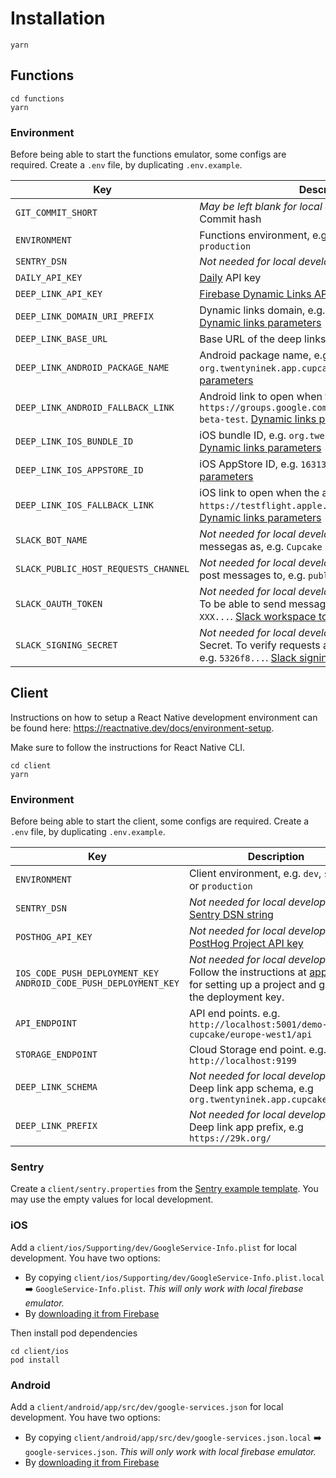 # Installation

```
yarn
```

## Functions

```
cd functions
yarn
```

### Environment

Before being able to start the functions emulator, some configs are required.
Create a `.env` file, by duplicating `.env.example`.

| Key                                  | Description                                                                                                                                                                                                                            |
| ------------------------------------ | -------------------------------------------------------------------------------------------------------------------------------------------------------------------------------------------------------------------------------------- |
| `GIT_COMMIT_SHORT`                   | _May be left blank for local development_. Current GIT Commit hash                                                                                                                                                                     |
| `ENVIRONMENT`                        | Functions environment, e.g. `dev`, `staging` or `production`                                                                                                                                                                           |
| `SENTRY_DSN`                         | _Not needed for local development_. [Sentry DSN string](https://docs.sentry.io/product/sentry-basics/dsn-explainer/)                                                                                                                   |
| `DAILY_API_KEY`                      | [Daily](https://www.daily.co/) API key                                                                                                                                                                                                 |
| `DEEP_LINK_API_KEY`                  | [Firebase Dynamic Links API key](https://firebase.google.com/docs/dynamic-links/rest#before_you_begin)                                                                                                                                 |
| `DEEP_LINK_DOMAIN_URI_PREFIX`        | Dynamic links domain, e.g. `dev.app.cupcake.29k.org`. [Dynamic links parameters](https://firebase.google.com/docs/reference/dynamic-links/link-shortener#parameters)                                                                   |
| `DEEP_LINK_BASE_URL`                 | Base URL of the deep links, e.g. `https://29k.org`.                                                                                                                                                                                    |
| `DEEP_LINK_ANDROID_PACKAGE_NAME`     | Android package name, e.g. `org.twentyninek.app.cupcake.dev`. [Dynamic links parameters](https://firebase.google.com/docs/reference/dynamic-links/link-shortener#parameters)                                                           |
| `DEEP_LINK_ANDROID_FALLBACK_LINK`    | Android link to open when the app isn't installed., e.g. `https://groups.google.com/u/1/a/29k.org/g/android-beta-test`. [Dynamic links parameters](https://firebase.google.com/docs/reference/dynamic-links/link-shortener#parameters) |
| `DEEP_LINK_IOS_BUNDLE_ID`            | iOS bundle ID, e.g. `org.twentyninek.app.cupcake.dev`. [Dynamic links parameters](https://firebase.google.com/docs/reference/dynamic-links/link-shortener#parameters)                                                                  |
| `DEEP_LINK_IOS_APPSTORE_ID`          | iOS AppStore ID, e.g. `1631342681`. [Dynamic links parameters](https://firebase.google.com/docs/reference/dynamic-links/link-shortener#parameters)                                                                                     |
| `DEEP_LINK_IOS_FALLBACK_LINK`        | iOS link to open when the app isn't installed., e.g. `https://testflight.apple.com/join/0VdruQ6z`. [Dynamic links parameters](https://firebase.google.com/docs/reference/dynamic-links/link-shortener#parameters)                      |
| `SLACK_BOT_NAME`                     | _Not needed for local development_ Slack Bot to post messegas as, e.g. `Cupcake Bot (prod)`                                                                                                                                            |
| `SLACK_PUBLIC_HOST_REQUESTS_CHANNEL` | _Not needed for local development_ Slack channel to post messages to, e.g. `public-host-requests`.                                                                                                                                     |
| `SLACK_OAUTH_TOKEN`                  | _Not needed for local development_ Slack OAuth token. To be able to send messages to slack e.g. `xoxb-XXX...`. [Slack workspace tokens](https://api.slack.com/authentication/token-types#workspace)                                    |
| `SLACK_SIGNING_SECRET`               | _Not needed for local development_ Slack Signing Secret. To verify requests are coming from our slack e.g. `5326f8...`. [Slack signing secrets](https://api.slack.com/authentication/verifying-requests-from-slack)                    |

## Client

Instructions on how to setup a React Native development environment can be found here: https://reactnative.dev/docs/environment-setup.

Make sure to follow the instructions for React Native CLI.

```
cd client
yarn
```

### Environment

Before being able to start the client, some configs are required.
Create a `.env` file, by duplicating `.env.example`.

| Key                                                               | Description                                                                                                                                                                                                                                                                           |
| ----------------------------------------------------------------- | ------------------------------------------------------------------------------------------------------------------------------------------------------------------------------------------------------------------------------------------------------------------------------------- |
| `ENVIRONMENT`                                                     | Client environment, e.g. `dev`, `staging` or `production`                                                                                                                                                                                                                             |
| `SENTRY_DSN`                                                      | _Not needed for local development_. [Sentry DSN string](https://docs.sentry.io/product/sentry-basics/dsn-explainer/)                                                                                                                                                                  |
| `POSTHOG_API_KEY`                                                 | _Not needed for local development_. [PostHog Project API key](https://posthog.com/)                                                                                                                                                                                                   |
| `IOS_CODE_PUSH_DEPLOYMENT_KEY` `ANDROID_CODE_PUSH_DEPLOYMENT_KEY` | _Not needed for local development_. Follow the instructions at [app center](https://docs.microsoft.com/en-us/appcenter/sdk/getting-started/react-native#2-create-your-app-in-the-app-center-portal-to-obtain-the-app-secret) for setting up a project and getting the deployment key. |
| `API_ENDPOINT`                                                    | API end points. e.g. `http://localhost:5001/demo-29k-cupcake/europe-west1/api`                                                                                                                                                                                                        |
| `STORAGE_ENDPOINT`                                                | Cloud Storage end point. e.g. `http://localhost:9199`                                                                                                                                                                                                                                 |
| `DEEP_LINK_SCHEMA`                                                | _Not needed for local development_. Deep link app schema, e.g `org.twentyninek.app.cupcake.dev://`                                                                                                                                                                                    |
| `DEEP_LINK_PREFIX`                                                | _Not needed for local development_. Deep link app prefix, e.g `https://29k.org/`                                                                                                                                                                                                      |

### Sentry

Create a `client/sentry.properties` from the [Sentry example template](https://github.com/getsentry/examples/blob/master/react-native/sentry.properties). You may use the empty values for local development.

### iOS

Add a `client/ios/Supporting/dev/GoogleService-Info.plist` for local development. You have two options:

- By copying `client/ios/Supporting/dev/GoogleService-Info.plist.local` ➡️ `GoogleService-Info.plist`. _This will only work with local firebase emulator._
- By [downloading it from Firebase](https://firebase.google.com/docs/ios/setup)

Then install pod dependencies

```
cd client/ios
pod install
```

### Android

Add a `client/android/app/src/dev/google-services.json` for local development. You have two options:

- By copying `client/android/app/src/dev/google-services.json.local` ➡️ `google-services.json`. _This will only work with local firebase emulator._
- By [downloading it from Firebase](https://firebase.google.com/docs/android/setup)
